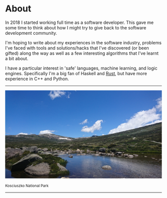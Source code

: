 # About

In 2018 I started working full time as a software developer. This gave me some time to think about how I might try to give back to the software development community.

I'm hoping to write about my experiences in the software industry, problems I've faced with tools and solutions/hacks that I've discovered (or been gifted) along the way as well as a few interesting algorithms that I've learnt a bit about.

I have a particular interest in 'safe' languages, machine learning, and logic engines. Specifically I'm a big fan of Haskell and [Rust](./?search=Rust), but have more experience in C++ and Python.

---

[![A mountain view](./imgs/koz2.JPG)](./imgs/koz2.JPG)

<div class="center" style="font-size: smaller"> Kosciuszko National Park</div>

---
